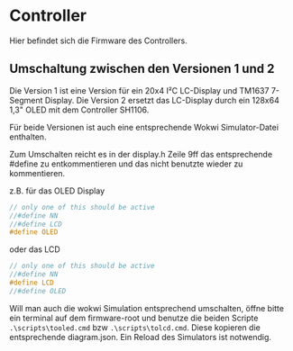 # Controller

Hier befindet sich die Firmware des Controllers.

## Umschaltung zwischen den Versionen 1 und 2

Die Version 1 ist eine Version für ein 20x4 I²C LC-Display und TM1637 7-Segment Display. 
Die Version 2 ersetzt das LC-Display durch ein 128x64 1,3" OLED mit dem Controller SH1106. 

Für beide Versionen ist auch eine entsprechende Wokwi Simulator-Datei enthalten.

Zum Umschalten reicht es in der display.h Zeile 9ff das entsprechende #define zu entkommentieren und das nicht benutzte wieder zu kommentieren. 

z.B. für das OLED Display

```cpp
// only one of this should be active
//#define NN
//#define LCD
#define OLED
```

oder das LCD

```cpp
// only one of this should be active
//#define NN
#define LCD
//#define OLED
```

Will man auch die wokwi Simulation entsprechend umschalten, öffne bitte ein terminal auf dem firmware-root und benutze die beiden Scripte `.\scripts\tooled.cmd` bzw `.\scripts\tolcd.cmd`.
Diese kopieren die entsprechende diagram.json. Ein Reload des Simulators ist notwendig.